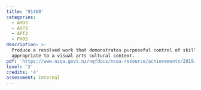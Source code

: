 ```yaml
---
title: '91460'
categories:
  - ARD3
  - ARP3
  - APT3
  - PHO3
description: >-
  Produce a resolved work that demonstrates purposeful control of skills
  appropriate to a visual arts cultural context.
pdf: 'https://www.nzqa.govt.nz/nqfdocs/ncea-resource/achievements/2019/as91460.pdf'
level: '3'
credits: '4'
assessment: Internal
---
```


